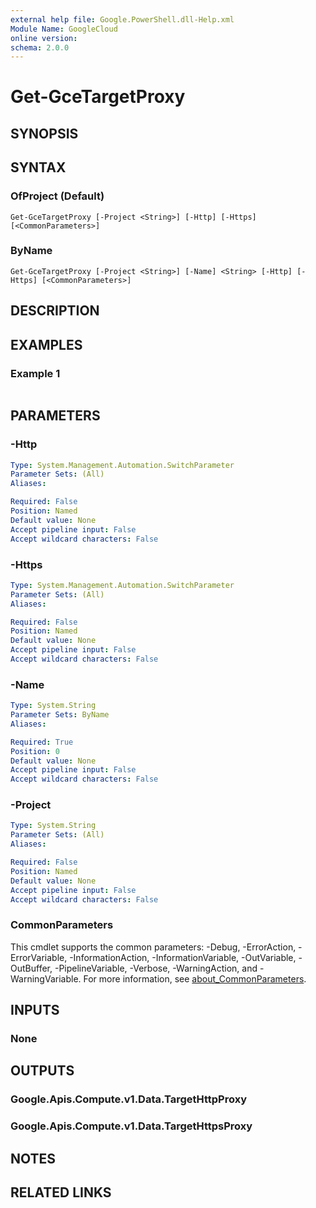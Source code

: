 ```yaml
---
external help file: Google.PowerShell.dll-Help.xml
Module Name: GoogleCloud
online version:
schema: 2.0.0
---
```


# Get-GceTargetProxy

## SYNOPSIS


## SYNTAX

### OfProject (Default)
```
Get-GceTargetProxy [-Project <String>] [-Http] [-Https] [<CommonParameters>]
```

### ByName
```
Get-GceTargetProxy [-Project <String>] [-Name] <String> [-Http] [-Https] [<CommonParameters>]
```

## DESCRIPTION


## EXAMPLES

### Example 1
```powershell

```



## PARAMETERS

### -Http


```yaml
Type: System.Management.Automation.SwitchParameter
Parameter Sets: (All)
Aliases:

Required: False
Position: Named
Default value: None
Accept pipeline input: False
Accept wildcard characters: False
```

### -Https


```yaml
Type: System.Management.Automation.SwitchParameter
Parameter Sets: (All)
Aliases:

Required: False
Position: Named
Default value: None
Accept pipeline input: False
Accept wildcard characters: False
```

### -Name


```yaml
Type: System.String
Parameter Sets: ByName
Aliases:

Required: True
Position: 0
Default value: None
Accept pipeline input: False
Accept wildcard characters: False
```

### -Project


```yaml
Type: System.String
Parameter Sets: (All)
Aliases:

Required: False
Position: Named
Default value: None
Accept pipeline input: False
Accept wildcard characters: False
```

### CommonParameters
This cmdlet supports the common parameters: -Debug, -ErrorAction, -ErrorVariable, -InformationAction, -InformationVariable, -OutVariable, -OutBuffer, -PipelineVariable, -Verbose, -WarningAction, and -WarningVariable. For more information, see [about_CommonParameters](http://go.microsoft.com/fwlink/?LinkID=113216).

## INPUTS

### None

## OUTPUTS

### Google.Apis.Compute.v1.Data.TargetHttpProxy

### Google.Apis.Compute.v1.Data.TargetHttpsProxy

## NOTES

## RELATED LINKS
